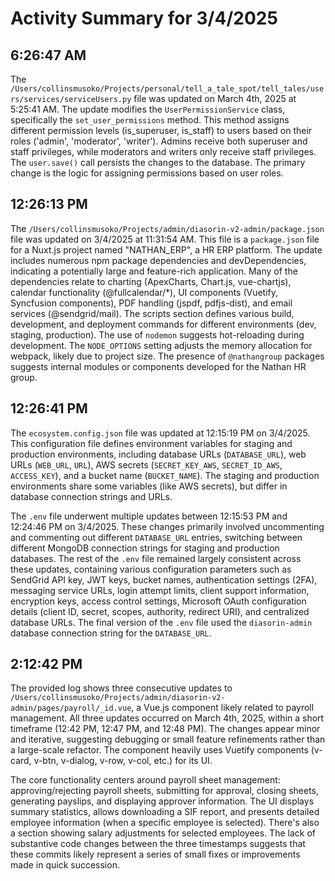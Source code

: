 # Activity Summary for 3/4/2025

## 6:26:47 AM
The `/Users/collinsmusoko/Projects/personal/tell_a_tale_spot/tell_tales/users/services/serviceUsers.py` file was updated on March 4th, 2025 at 5:25:41 AM.  The update modifies the `UserPermissionService` class, specifically the `set_user_permissions` method. This method assigns different permission levels (is_superuser, is_staff) to users based on their roles ('admin', 'moderator', 'writer').  Admins receive both superuser and staff privileges, while moderators and writers only receive staff privileges.  The `user.save()` call persists the changes to the database.  The primary change is the logic for assigning permissions based on user roles.


## 12:26:13 PM
The `/Users/collinsmusoko/Projects/admin/diasorin-v2-admin/package.json` file was updated on 3/4/2025 at 11:31:54 AM.  This file is a `package.json` file for a Nuxt.js project named "NATHAN_ERP", a HR ERP platform.  The update includes numerous npm package dependencies and devDependencies, indicating a potentially large and feature-rich application.  Many of the dependencies relate to charting (ApexCharts, Chart.js, vue-chartjs), calendar functionality (@fullcalendar/*), UI components (Vuetify, Syncfusion components), PDF handling (jspdf, pdfjs-dist), and email services (@sendgrid/mail).  The scripts section defines various build, development, and deployment commands for different environments (dev, staging, production).  The use of `nodemon` suggests hot-reloading during development.  The `NODE_OPTIONS` setting adjusts the memory allocation for webpack, likely due to project size.  The presence of  `@nathangroup` packages suggests internal modules or components developed for the Nathan HR group.


## 12:26:41 PM
The `ecosystem.config.json` file was updated at 12:15:19 PM on 3/4/2025.  This configuration file defines environment variables for staging and production environments, including database URLs (`DATABASE_URL`), web URLs (`WEB_URL`, `URL`), AWS secrets (`SECRET_KEY_AWS`, `SECRET_ID_AWS`, `ACCESS_KEY`), and a bucket name (`BUCKET_NAME`).  The staging and production environments share some variables (like AWS secrets), but differ in database connection strings and URLs.

The `.env` file underwent multiple updates between 12:15:53 PM and 12:24:46 PM on 3/4/2025.  These changes primarily involved uncommenting and commenting out different `DATABASE_URL` entries, switching between different MongoDB connection strings for staging and production databases.  The rest of the `.env` file remained largely consistent across these updates, containing various configuration parameters such as SendGrid API key, JWT keys,  bucket names, authentication settings (2FA), messaging service URLs,  login attempt limits, client support information, encryption keys,  access control settings, Microsoft OAuth configuration details (client ID, secret, scopes, authority, redirect URI), and centralized database URLs.  The final version of the `.env` file used the `diasorin-admin` database connection string for the `DATABASE_URL`.


## 2:12:42 PM
The provided log shows three consecutive updates to `/Users/collinsmusoko/Projects/admin/diasorin-v2-admin/pages/payroll/_id.vue`, a Vue.js component likely related to payroll management.  All three updates occurred on March 4th, 2025, within a short timeframe (12:42 PM, 12:47 PM, and 12:48 PM).  The changes appear minor and iterative, suggesting debugging or small feature refinements rather than a large-scale refactor.  The component heavily uses Vuetify components (v-card, v-btn, v-dialog, v-row, v-col, etc.) for its UI.  

The core functionality centers around payroll sheet management:  approving/rejecting payroll sheets, submitting for approval, closing sheets, generating payslips, and displaying approver information.  The UI displays summary statistics, allows downloading a SIF report, and presents detailed employee information (when a specific employee is selected).  There's also a section showing salary adjustments for selected employees.  The lack of substantive code changes between the three timestamps suggests that these commits likely represent a series of small fixes or improvements made in quick succession.
